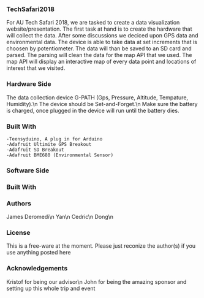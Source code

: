 ### TechSafari2018 ###
For AU Tech Safari 2018, we are tasked to create a data visualization website/presentation. The first task at hand is to create
the hardware that will collect the data. After some discussions we deciced upon GPS data and environmental data. The device is able
to take data at set increments that is choosen by potentiometer. The data will than be saved to an SD card and parsed. The parsing will clean the data for the map API that we used. The map API will display an interactive map of every data point and locations of interest that we visited.

### Hardware Side ###
The data collection device G-PATH (Gps, Pressure, Altitude, Tempature, Humidity).\n
The device should be Set-and-Forget.\n
Make sure the battery is charged, once plugged in the device will run until the battery dies.

### Built With ###
	-Teensyduino, A plug in for Arduino
	-Adafruit Ultimite GPS Breakout
	-Adafruit SD Breakout
	-Adafruit BME680 (Environmental Sensor)
	
### Software Side ###

### Built With ###

### Authors ###
James Deromedi\n
Yan\n
Cedric\n
Dong\n

### License ###
This is a free-ware at the moment. Please just reconize the author(s) if you use anything posted here

### Acknowledgements ###
Kristof for being our advisor\n
John for being the amazing sponsor and setting up this whole trip and event
